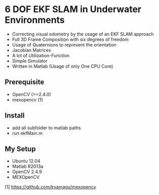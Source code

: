 6 DOF EKF SLAM in Underwater Environments
==========================================

* Correcting visual odometry by the usage of an EKF SLAM approach
* Full 3D Frame Composition with six degrees of freedom
* Usage of Quaternions to represent the orientation
* Jacobian Matrices
* A lot of Utilization-Function
* Simple Simulator
* Written in Matlab (Usage of only One CPU Core)

## Prerequisite
* OpenCV (>=2.4.0)
* mexopencv [1]

## Install
* add all subfolder to matlab paths
* run ekfMain.m

## My Setup
* Ubuntu 12.04
* Matlab R2013a
* OpenCV 2.4.9
* MEXOpenCV

[1] https://github.com/kyamagu/mexopencv
